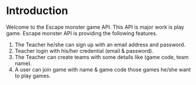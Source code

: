 # Introduction

Welcome to the Escape monster game API. This API is major work is play game.
Escape monster API is providing the following features.

1. The Teacher he/she can sign up with an email address and password.
2. Teacher login with his/her credential (email & password). 
3. The Teacher can create teams with some details like (game code, team name).
4. A user can join game with name & game code those games he/she want to play games.

